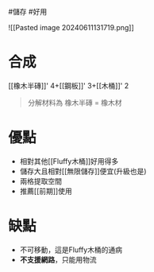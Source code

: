 #儲存 #好用 

![[Pasted image 20240611131719.png]]
# 合成
[[橡木半磚]]' 4+[[鋼板]]' 3+[[木桶]]' 2
> 分解材料為
	橡木半磚 = 橡木材
# 優點
- 相對其他[[Fluffy木桶]]好用得多
- 儲存大且相對[[無限儲存]]便宜(升級也是)
- 兩格提取空間
- 推薦[[前期]]使用
# 缺點
- 不可移動，這是Fluffy木桶的通病
- **不支援網路**，只能用物流